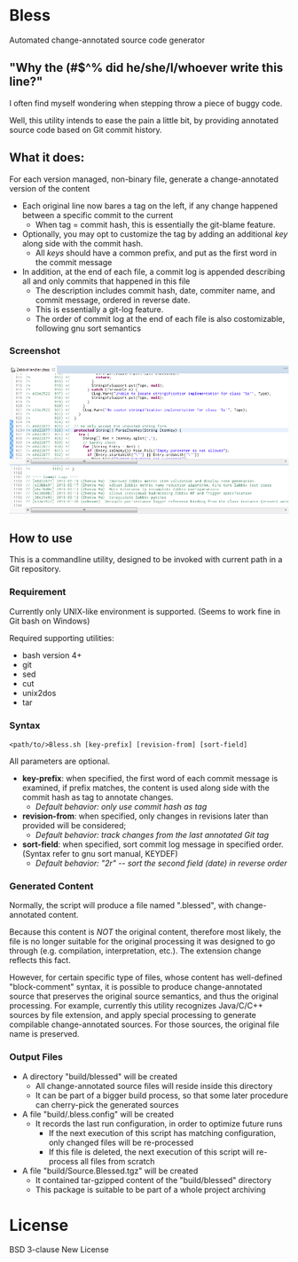 # Bless
Automated change-annotated source code generator

## "Why the (#$^% did he/she/I/whoever write this line?"
I often find myself wondering when stepping throw a piece of buggy code.

Well, this utility intends to ease the pain a little bit, by providing annotated source code based on Git commit history.

## What it does:
For each version managed, non-binary file, generate a change-annotated version of the content
* Each original line now bares a tag on the left, if any change happened between a specific commit to the current
  * When tag = commit hash, this is essentially the git-blame feature.
* Optionally, you may opt to customize the tag by adding an additional *key* along side with the commit hash.
  *  All *keys* should have a common prefix, and put as the first word in the commit message
* In addition, at the end of each file, a commit log is appended describing all and only commits that happened in this file
  *  The description includes commit hash, date, commiter name, and commit message, ordered in reverse date.
  *  This is essentially a git-log feature.
  *  The order of commit log at the end of each file is also costomizable, following gnu sort semantics

### Screenshot

![Blessed Java Source](Bless.PNG)

## How to use
This is a commandline utility, designed to be invoked with current path in a Git repository.

### Requirement
Currently only UNIX-like environment is supported. (Seems to work fine in Git bash on Windows)

Required supporting utilities:
* bash version 4+
* git
* sed
* cut
* unix2dos
* tar

### Syntax
```
<path/to/>Bless.sh [key-prefix] [revision-from] [sort-field]
```

All parameters are optional.
* **key-prefix**: when specified, the first word of each commit message is examined, if prefix matches, the content is used along side with the commit hash as tag to annotate changes.
  * *Default behavior: only use commit hash as tag*
* **revision-from**: when specified, only changes in revisions later than provided will be considered;
  * *Default behavior: track changes from the last annotated Git tag*
* **sort-field**: when specified, sort commit log message in specified order. (Syntax refer to gnu sort manual, KEYDEF)
  * *Default behavior: "2r" -- sort the second field (date) in reverse order*

### Generated Content
Normally, the script will produce a file named "<original-name>.blessed", with change-annotated content.

Because this content is *NOT* the original content, therefore most likely, the file is no longer suitable for the original processing it was designed to go through (e.g. compilation, interpretation, etc.). The extension change reflects this fact.

However, for certain specific type of files, whose content has well-defined "block-comment" syntax, it is possible to produce change-annotated source that preserves the original source semantics, and thus the original processing. For example, currently this utility recognizes Java/C/C++ sources by file extension, and apply special processing to generate compilable change-annotated sources. For those sources, the original file name is preserved.

### Output Files
* A directory "build/blessed" will be created
  * All change-annotated source files will reside inside this directory
  * It can be part of a bigger build process, so that some later procedure can cherry-pick the generated sources
* A file "build/.bless.config" will be created
  * It records the last run configuration, in order to optimize future runs
    * If the next execution of this script has matching configuration, only changed files will be re-processed
    * If this file is deleted, the next execution of this script will re-process all files from scratch
* A file "build/Source.Blessed.tgz" will be created
  * It contained tar-gzipped content of the "build/blessed" directory
  * This package is suitable to be part of a whole project archiving

# License
BSD 3-clause New License

